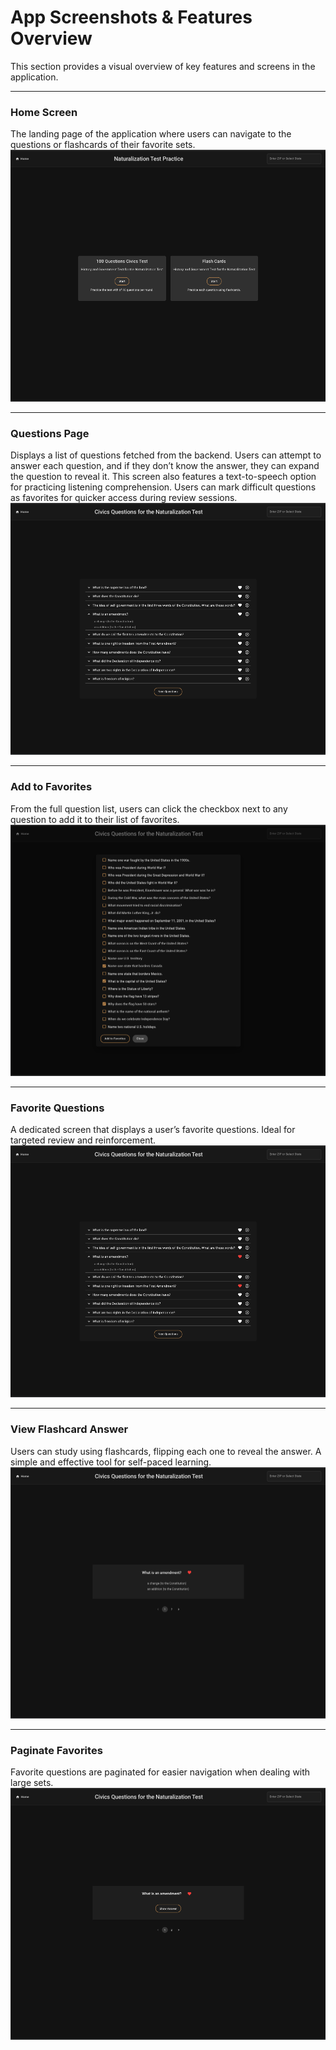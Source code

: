 # App Screenshots & Features Overview

This section provides a visual overview of key features and screens in the application.

---

### Home Screen
The landing page of the application where users can navigate to the questions or flashcards of their favorite sets.
![Home](files/home.png)

---

### Questions Page
Displays a list of questions fetched from the backend. Users can attempt to answer each question, and if they don’t know the answer, they can expand the question to reveal it.
This screen also features a text-to-speech option for practicing listening comprehension.
Users can mark difficult questions as favorites for quicker access during review sessions.
![Questions](files/questions.png)

---

### Add to Favorites
From the full question list, users can click the checkbox next to any question to add it to their list of favorites.
![Add to Favorites](files/add_favorites.png)

---

### Favorite Questions
A dedicated screen that displays a user’s favorite questions. Ideal for targeted review and reinforcement.
![Favorite Questions](files/fav_questions.png)

---

### View Flashcard Answer
Users can study using flashcards, flipping each one to reveal the answer. A simple and effective tool for self-paced learning.
![View Flashcard Answer](files/view_flashcard_answer.png)

---

### Paginate Favorites
Favorite questions are paginated for easier navigation when dealing with large sets.
![Paginate Favorites](files/paginate_favorites.png)
